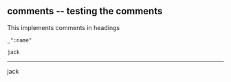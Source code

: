 comments -- testing the comments
---
This implements comments in headings

    _":name"


<!--+ [name]() -->

    jack

---
jack

